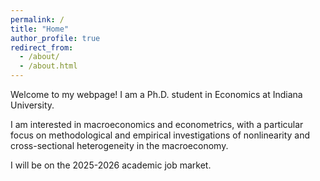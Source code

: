 ```yaml
---
permalink: /
title: "Home"
author_profile: true
redirect_from: 
  - /about/
  - /about.html
---
```


Welcome to my webpage! I am a Ph.D. student in Economics at Indiana University.

I am interested in macroeconomics and econometrics, with a particular focus on methodological and empirical investigations of nonlinearity and cross-sectional heterogeneity in the macroeconomy.

I will be on the 2025-2026 academic job market.
